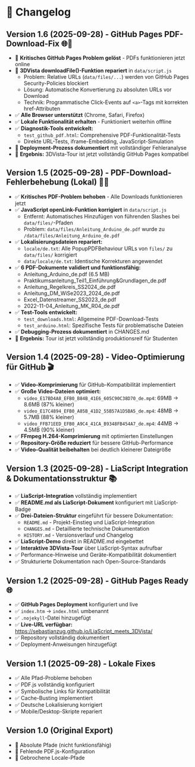 # 📝 Changelog

## Version 1.6 (2025-09-28) - GitHub Pages PDF-Download-Fix 🌐📄
- 🎯 **Kritisches GitHub Pages Problem gelöst** - PDFs funktionieren jetzt online
- 🔧 **3DVista downloadFile()-Funktion repariert** in `data/script.js`
  - Problem: Relative URLs (`data/files/...`) werden von GitHub Pages Security-Policies blockiert
  - Lösung: Automatische Konvertierung zu absoluten URLs vor Download
  - Technik: Programmatische Click-Events auf `<a>`-Tags mit korrekten href-Attributen
- ✅ **Alle Browser unterstützt** (Chrome, Safari, Firefox)
- ✅ **Lokale Funktionalität erhalten** - Funktioniert weiterhin offline
- ✅ **Diagnostik-Tools entwickelt:**
  - `test_github_pdf.html`: Comprehensive PDF-Funktionalität-Tests
  - Direkte URL-Tests, iframe-Embedding, JavaScript-Simulation
- 🚀 **Deployment-Prozess dokumentiert** mit vollständiger Fehleranalyse
- 🎯 **Ergebnis:** 3DVista-Tour ist jetzt vollständig GitHub Pages kompatibel

## Version 1.5 (2025-09-28) - PDF-Download-Fehlerbehebung (Lokal) 📄✅
- ✅ **Kritisches PDF-Problem behoben** - Alle Downloads funktionieren jetzt
- ✅ **JavaScript openLink-Funktion korrigiert** in `data/script.js`
  - Entfernt: Automatisches Hinzufügen von führenden Slashes bei `data/files/`-Pfaden
  - Problem: `data/files/Anleitung_Arduino_de.pdf` wurde zu `/data/files/Anleitung_Arduino_de.pdf`
- ✅ **Lokalisierungsdateien repariert:**
  - `locale/de.txt`: Alle PopupPDFBehaviour URLs von `files/` zu `data/files/` korrigiert
  - `data/locale/de.txt`: Identische Korrekturen angewendet
- ✅ **6 PDF-Dokumente validiert und funktionsfähig:**
  - Anleitung_Arduino_de.pdf (6.5 MB)
  - Praktikumsanleitung_Teil1_Einführung&Grundlagen_de.pdf
  - Anleitung_Regelkreis_SS2024_de.pdf
  - Anleitung_DM_WiSe2023_2024_de.pdf
  - Excel_Datenstreamer_SS2023_de.pdf  
  - 2022-11-04_Anleitung_MK_R04_de.pdf
- ✅ **Test-Tools entwickelt:**
  - `test_downloads.html`: Allgemeine PDF-Download-Tests
  - `test_arduino.html`: Spezifische Tests für problematische Dateien
- ✅ **Debugging-Prozess dokumentiert** in CHANGES.md
- 🎯 **Ergebnis:** Tour ist jetzt vollständig produktionsreif für Studenten

## Version 1.4 (2025-09-28) - Video-Optimierung für GitHub 🎬
- ✅ **Video-Komprimierung** für GitHub-Kompatibilität implementiert
- ✅ **Große Video-Dateien optimiert:**
  - `video_E17BD4A8_EFB0_B84B_41E6_605C90C38D70_de.mp4`: 69MB → 8.6MB (87% kleiner)
  - `video_E17C4894_EFB0_A85B_41D2_55B57A1D5BA5_de.mp4`: 48MB → 5.7MB (88% kleiner)
  - `video_FFB71EED_EFB0_A9C4_41CA_B9348FB454A7_de.mp4`: 44MB → 4.5MB (90% kleiner)
- ✅ **FFmpeg H.264-Komprimierung** mit optimierten Einstellungen
- ✅ **Repository-Größe reduziert** für bessere GitHub-Performance
- ✅ **Video-Qualität beibehalten** bei deutlich kleinerer Dateigröße

## Version 1.3 (2025-09-28) - LiaScript Integration & Dokumentationsstruktur 📚
- ✅ **LiaScript-Integration** vollständig implementiert
- ✅ **README.md als LiaScript-Dokument** konfiguriert mit LiaScript-Badge
- ✅ **Drei-Dateien-Struktur** eingeführt für bessere Dokumentation:
  - `README.md` - Projekt-Einstieg und LiaScript-Integration
  - `CHANGES.md` - Detaillierte technische Dokumentation
  - `HISTORY.md` - Versionsverlauf und Changelog
- ✅ **LiaScript-Demo** direkt in README.md eingebettet
- ✅ **Interaktive 3DVista-Tour** über LiaScript-Syntax aufrufbar
- ✅ Performance-Hinweise und Geräte-Kompatibilität dokumentiert
- ✅ Strukturierte Dokumentation nach Open-Source-Standards

## Version 1.2 (2025-09-28) - GitHub Pages Ready 🌐
- ✅ **GitHub Pages Deployment** konfiguriert und live
- ✅ `index.htm` → `index.html` umbenannt
- ✅ `.nojekyll`-Datei hinzugefügt
- ✅ **Live-URL verfügbar:** https://sebastianzug.github.io/LiaScript_meets_3DVista/
- ✅ Repository vollständig dokumentiert
- ✅ Deployment-Anweisungen hinzugefügt

## Version 1.1 (2025-09-28) - Lokale Fixes
- ✅ Alle Pfad-Probleme behoben
- ✅ PDF.js vollständig konfiguriert  
- ✅ Symbolische Links für Kompatibilität
- ✅ Cache-Busting implementiert
- ✅ Deutsche Lokalisierung korrigiert
- ✅ Mobile/Desktop-Skripte repariert

## Version 1.0 (Original Export)
- 🔴 Absolute Pfade (nicht funktionsfähig)
- 🔴 Fehlende PDF.js-Konfiguration
- 🔴 Gebrochene Locale-Pfade